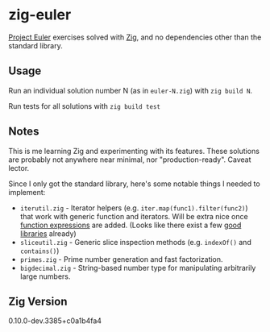# zig-euler

[Project Euler](https://projecteuler.net/) exercises solved with [Zig](https://ziglang.org/), and no dependencies other than the standard library.

## Usage

Run an individual solution number N (as in `euler-N.zig`) with `zig build N`.

Run tests for all solutions with `zig build test`

## Notes

This is me learning Zig and experimenting with its features. These solutions are probably
not anywhere near minimal, nor "production-ready". Caveat lector.

Since I only got the standard library, here's some notable things I needed to implement:

* `iterutil.zig` - Iterator helpers (e.g. `iter.map(func1).filter(func2)`) that work with
  generic function and iterators. Will be extra nice once
  [function expressions](https://github.com/ziglang/zig/issues/1717) are added.
  (Looks like there exist a few
  [good libraries](https://github.com/ziglang/zig/issues/6185#issuecomment-683261019) already)
* `sliceutil.zig` - Generic slice inspection methods (e.g. `indexOf()` and `contains()`)
* `primes.zig` - Prime number generation and fast factorization.
* `bigdecimal.zig` - String-based number type for manipulating arbitrarily large numbers.

## Zig Version

0.10.0-dev.3385+c0a1b4fa4
